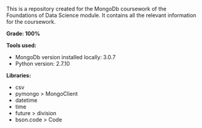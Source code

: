 This is a repository created for the MongoDb coursework of the Foundations of Data Science module.
It contains all the relevant information for the coursework.


**Grade: 100%**

**Tools used:**

- MongoDb version installed locally: 3.0.7
- Python version: 2.7.10


**Libraries:**
- csv
- pymongo > MongoClient
- datetime
- time
- future > division
- bson.code > Code